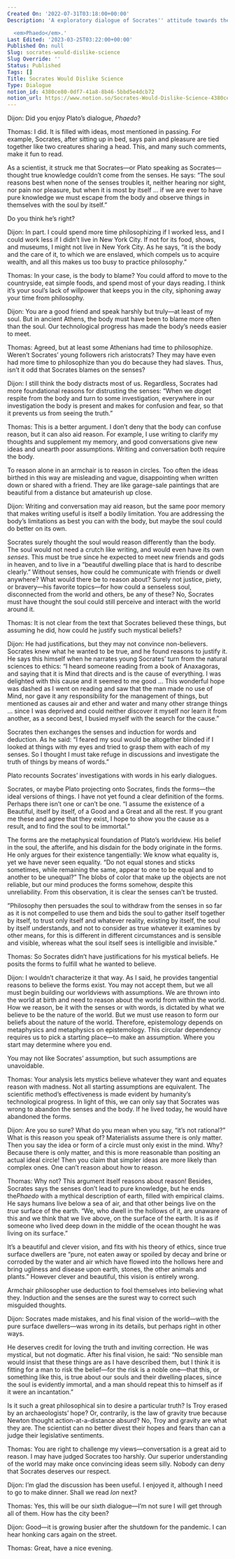 ```yaml
---
Created On: '2022-07-31T03:18:00+00:00'
Description: 'A exploratory dialogue of Socrates'' attitude towards the senses within

  <em>Phaedo</em>.'
Last Edited: '2023-03-25T03:22:00+00:00'
Published On: null
Slug: socrates-would-dislike-science
Slug Override: ''
Status: Published
Tags: []
Title: Socrates Would Dislike Science
Type: Dialogue
notion_id: 4380ce80-0df7-41a8-8b46-5bbd5e4dcb72
notion_url: https://www.notion.so/Socrates-Would-Dislike-Science-4380ce800df741a88b465bbd5e4dcb72
---
```

<p><span class="sc">Dijon:</span> Did you enjoy Plato’s dialogue, <em>Phaedo</em>?</p>
<p><span class="sc">Thomas:</span> I did. It is filled with ideas, most mentioned in passing. For example, Socrates, after sitting up in bed, says pain and pleasure are tied together like two creatures sharing a head. This, and many such comments, make it fun to read.</p>
<p>As a scientist, it struck me that Socrates—or Plato speaking as Socrates—thought true knowledge couldn’t come from the senses. He says: “The soul reasons best when none of the senses troubles it, neither hearing nor sight, nor pain nor pleasure, but when it is most by itself … if we are ever to have pure knowledge we must escape from the body and observe things in themselves with the soul by itself.”</p>
<p>Do you think he’s right?</p>
<p><span class="sc">Dijon:</span> In part. I could spend more time philosophizing if I worked less, and I could work less if I didn’t live in New York City. If not for its food, shows, and museums, I might not live in New York City. As he says, “it is the body and the care of it, to which we are enslaved, which compels us to acquire wealth, and all this makes us too busy to practice philosophy.”</p>
<p><span class="sc">Thomas:</span> In your case, is the body to blame? You could afford to move to the countryside, eat simple foods, and spend most of your days reading. I think it’s your soul’s lack of willpower that keeps you in the city, siphoning away your time from philosophy.</p>
<p><span class="sc">Dijon:</span> You are a good friend and speak harshly but truly—at least of my soul. But in ancient Athens, the body must have been to blame more often than the soul. Our technological progress has made the body’s needs easier to meet.</p>
<p><span class="sc">Thomas:</span> Agreed, but at least some Athenians had time to philosophize. Weren’t Socrates’ young followers rich aristocrats? They may have even had more time to philosophize than you do because they had slaves. Thus, isn’t it odd that Socrates blames on the senses?</p>
<p><span class="sc">Dijon:</span> I still think the body distracts most of us. Regardless, Socrates had more foundational reasons for distrusting the senses: “When we <em>do</em>get respite from the body and turn to some investigation, everywhere in our investigation the body is present and makes for confusion and fear, so that it prevents us from seeing the truth.”</p>
<p><span class="sc">Thomas:</span> This is a better argument. I don’t deny that the body can confuse reason, but it can also aid reason. For example, I use writing to clarify my thoughts and supplement my memory, and good conversations give new ideas and unearth poor assumptions. Writing and conversation both require the body.</p>
<p>To reason alone in an armchair is to reason in circles. Too often the ideas birthed in this way are misleading and vague, disappointing when written down or shared with a friend. They are like garage-sale paintings that are beautiful from a distance but amateurish up close.</p>
<p><span class="sc">Dijon:</span> Writing and conversation may aid reason, but the same poor memory that makes writing useful is itself a bodily limitation. You are addressing the body’s limitations as best you can with the body, but maybe the soul could do better on its own.</p>
<p>Socrates surely thought the soul would reason differently than the body. The soul would not need a crutch like writing, and would even have its own <em>senses</em>. This must be true since he expected to meet new friends and gods in heaven, and to live in a “beautiful dwelling place that is hard to describe clearly.” Without senses, how could he communicate with friends or dwell anywhere? What would there be to reason about? Surely not justice, piety, or bravery—his favorite topics—for how could a senseless soul, disconnected from the world and others, be any of these? No, Socrates must have thought the soul could still perceive and interact with the world around it.</p>
<p><span class="sc">Thomas:</span> It is not clear from the text that Socrates believed these things, but assuming he did, how could he justify such mystical beliefs?</p>
<p><span class="sc">Dijon:</span> He had justifications, but they may not convince non-believers. Socrates knew what he wanted to be true, and he found reasons to justify it. He says this himself when he narrates young Socrates’ turn from the natural sciences to ethics: “I heard someone reading from a book of Anaxagoras, and saying that it is Mind that directs and is the cause of everything. I was delighted with this cause and it seemed to me good … This wonderful hope was dashed as I went on reading and saw that the man made no use of Mind, nor gave it any responsibility for the management of things, but mentioned as causes air and ether and water and many other strange things … since I was deprived and could neither discover it myself nor learn it from another, as a second best, I busied myself with the search for the cause.”</p>
<p>Socrates then exchanges the senses and induction for words and deduction. As he said: “I feared my soul would be altogether blinded if I looked at things with my eyes and tried to grasp them with each of my senses. So I thought I must take refuge in discussions and investigate the truth of things by means of words.”</p>
<p>Plato recounts Socrates’ investigations with words in his early dialogues.</p>
<p>Socrates, or maybe Plato projecting onto Socrates, finds the forms—the ideal versions of things. I have not yet found a clear definition of the forms. Perhaps there isn’t one or can’t be one. “I assume the existence of a Beautiful, itself by itself, of a Good and a Great and all the rest. If you grant me these and agree that they exist, I hope to show you the cause as a result, and to find the soul to be immortal.”</p>
<p>The forms are the metaphysical foundation of Plato’s worldview. His belief in the soul, the afterlife, and his disdain for the body originate in the forms. He only argues for their existence tangentially: We know what equality is, yet we have never seen equality. “Do not equal stones and sticks sometimes, while remaining the same, appear to one to be equal and to another to be unequal?” The blobs of color that make up the objects are not reliable, but our mind produces the forms somehow, despite this unreliability. From this observation, it is clear the senses can’t be trusted.</p>
<p>”Philosophy then persuades the soul to withdraw from the senses in so far as it is not compelled to use them and bids the soul to gather itself together by itself, to trust only itself and whatever reality, existing by itself, the soul by itself understands, and not to consider as true whatever it examines by other means, for this is different in different circumstances and is sensible and visible, whereas what the soul itself sees is intelligible and invisible.”</p>
<p><span class="sc">Thomas:</span> So Socrates didn’t have justifications for his mystical beliefs. He posits the forms to fulfill what he wanted to believe.</p>
<p><span class="sc">Dijon:</span> I wouldn’t characterize it that way. As I said, he provides tangential reasons to believe the forms exist. You may not accept them, but we all must begin building our worldviews with assumptions. We are thrown into the world at birth and need to reason about the world from within the world. How we reason, be it with the senses or with words, is dictated by what we believe to be the nature of the world. But we must use reason to form our beliefs about the nature of the world. Therefore, epistemology depends on metaphysics and metaphysics on epistemology. This circular dependency requires us to pick a starting place—to make an assumption. Where you start may determine where you end.</p>
<p>You may not like Socrates’ assumption, but such assumptions are unavoidable.</p>
<p><span class="sc">Thomas:</span> Your analysis lets mystics believe whatever they want and equates reason with madness. Not all starting assumptions are equivalent. The scientific method’s effectiveness is made evident by humanity’s technological progress. In light of this, we can only say that Socrates was wrong to abandon the senses and the body. If he lived today, he would have abandoned the forms.</p>
<p><span class="sc">Dijon:</span> Are you so sure? What do you mean when you say, “it’s not rational?” What is this reason you speak of? Materialists assume there is only matter. Then you say the idea or form of a circle must only exist in the mind. Why? Because there is only matter, and this is more reasonable than positing an actual ideal circle! Then you claim that simpler ideas are more likely than complex ones. One can’t reason about how to reason.</p>
<p><span class="sc">Thomas:</span> Why not? This argument itself reasons about reason! Besides, Socrates says the senses don’t lead to pure knowledge, but he ends the<em>Phaedo</em> with a mythical description of earth, filled with empirical claims. He says humans live below a sea of air, and that other beings live on the <em>true</em> surface of the earth. “We, who dwell in the hollows of it, are unaware of this and we think that we live above, on the surface of the earth. It is as if someone who lived deep down in the middle of the ocean thought he was living on its surface.”</p>
<p>It’s a beautiful and clever vision, and fits with his theory of ethics, since true surface dwellers are “pure, not eaten away or spoiled by decay and brine or corroded by the water and air which have flowed into the hollows here and bring ugliness and disease upon earth, stones, the other animals and plants.” However clever and beautiful, this vision is entirely wrong.</p>
<p>Armchair philosopher use deduction to fool themselves into believing what they. Induction and the senses are the surest way to correct such misguided thoughts.</p>
<p><span class="sc">Dijon:</span> Socrates made mistakes, and his final vision of the world—with the pure surface dwellers—was wrong in its details, but perhaps right in other ways.</p>
<p>He deserves credit for loving the truth and inviting correction. He was mystical, but not dogmatic. After his final vision, he said: “No sensible man would insist that these things are as I have described them, but I think it is fitting for a man to risk the belief—for the risk is a noble one—that this, or something like this, is true about our souls and their dwelling places, since the soul is evidently immortal, and a man should repeat this to himself as if it were an incantation.”</p>
<p>Is it such a great philosophical sin to desire a particular truth? Is Troy erased by an archaeologists’ hope? Or, contrarily, is the law of gravity true because Newton thought action-at-a-distance absurd? No, Troy and gravity are what they are. The scientist can no better divest their hopes and fears than can a judge their legislative sentiments.</p>
<p><span class="sc">Thomas:</span> You are right to challenge my views—conversation is a great aid to reason. I may have judged Socrates too harshly. Our superior understanding of the world may make once convincing ideas seem silly. Nobody can deny that Socrates deserves our respect.</p>
<p><span class="sc">Dijon:</span> I’m glad the discussion has been useful. I enjoyed it, although I need to go to make dinner. Shall we read <em>Ion</em> next?</p>
<p><span class="sc">Thomas:</span> Yes, this will be our sixth dialogue—I’m not sure I will get through all of them. How has the city been?</p>
<p><span class="sc">Dijon:</span> Good—it is growing busier after the shutdown for the pandemic. I can hear honking cars again on the street.</p>
<p><span class="sc">Thomas:</span> Great, have a nice evening.</p>
